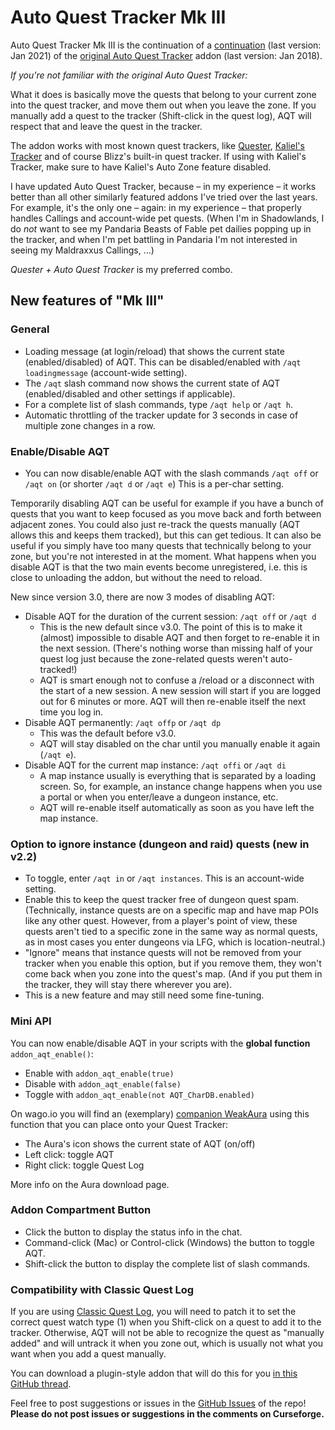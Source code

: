 # Auto Quest Tracker Mk III

Auto Quest Tracker Mk III is the continuation of a [continuation](https://github.com/gamer-angel05/AutoQuestTracker) (last version: Jan 2021) of the [original Auto Quest Tracker](https://www.curseforge.com/wow/addons/auto-quest-tracker) addon (last version: Jan 2018).

_If you're not familiar with the original Auto Quest Tracker:_  

What it does is basically move the quests that belong to your current zone into the quest tracker, and move them out when you leave the zone. If you manually add a quest to the tracker (Shift-click in the quest log), AQT will respect that and leave the quest in the tracker.  

The addon works with most known quest trackers, like [Quester](https://www.curseforge.com/wow/addons/quester), [Kaliel's Tracker](https://www.curseforge.com/wow/addons/kaliels-tracker) and of course Blizz's built-in quest tracker. If using with Kaliel's Tracker, make sure to have Kaliel's Auto Zone feature disabled.

I have updated Auto Quest Tracker, because – in my experience – it works better than all other similarly featured addons I've tried over the last years. For example, it's the only one – again: in my experience – that properly handles Callings and account-wide pet quests. (When I'm in Shadowlands, I do _not_ want to see my Pandaria Beasts of Fable pet dailies popping up in the tracker, and when I'm pet battling in Pandaria I'm not interested in seeing my Maldraxxus Callings, …)

_Quester + Auto Quest Tracker_ is my preferred combo.


## New features of "Mk III"

### General

- Loading message (at login/reload) that shows the current state (enabled/disabled) of AQT. This can be disabled/enabled with `/aqt loadingmessage` (account-wide setting).
- The `/aqt` slash command now shows the current state of AQT (enabled/disabled and other settings if applicable).  
- For a complete list of slash commands, type `/aqt help` or `/aqt h`.
- Automatic throttling of the tracker update for 3 seconds in case of multiple zone changes in a row.

### Enable/Disable AQT

- You can now disable/enable AQT with the slash commands `/aqt off` or `/aqt on` (or shorter `/aqt d` or `/aqt e`) This is a per-char setting.

Temporarily disabling AQT can be useful for example if you have a bunch of quests that you want to keep focused as you move back and forth between adjacent zones. You could also just re-track the quests manually (AQT allows this and keeps them tracked), but this can get tedious. 
It can also be useful if you simply have too many quests that technically belong to your zone, but you're not interested in at the moment.
What happens when you disable AQT is that the two main events become unregistered, i.e. this is close to unloading the addon, but without the need to reload.

New since version 3.0, there are now 3 modes of disabling AQT:

- Disable AQT for the duration of the current session: `/aqt off` or `/aqt d`
  - This is the new default since v3.0. The point of this is to make it (almost) impossible to disable AQT and then forget to re-enable it in the next session. (There's nothing worse than missing half of your quest log just because the zone-related quests weren't auto-tracked!)
  - AQT is smart enough not to confuse a /reload or a disconnect with the start of a new session. A new session will start if you are logged out for 6 minutes or more. AQT will then re-enable itself the next time you log in.
- Disable AQT permanently: `/aqt offp` or `/aqt dp`
  - This was the default before v3.0.
  - AQT will stay disabled on the char until you manually enable it again (`/aqt e`).
- Disable AQT for the current map instance: `/aqt offi` or `/aqt di`
  - A map instance usually is everything that is separated by a loading screen. So, for example, an instance change happens when you use a portal or when you enter/leave a dungeon instance, etc.
  - AQT will re-enable itself automatically as soon as you have left the map instance.

### Option to ignore instance (dungeon and raid) quests (new in v2.2)

- To toggle, enter `/aqt in` or `/aqt instances`. This is an account-wide setting.
- Enable this to keep the quest tracker free of dungeon quest spam. (Technically, instance quests are on a specific map and have map POIs like any other quest. However, from a player's point of view, these quests aren't tied to a specific zone in the same way as normal quests, as in most cases you enter dungeons via LFG, which is location-neutral.)
- "Ignore" means that instance quests will not be removed from your tracker when you enable this option, but if you remove them, they won't come back when you zone into the quest's map. (And if you put them in the tracker, they will stay there wherever you are).
- This is a new feature and may still need some fine-tuning.


### Mini API

You can now enable/disable AQT in your scripts with the __global function__ `addon_aqt_enable()`:

- Enable with `addon_aqt_enable(true)`
- Disable with `addon_aqt_enable(false)`
- Toggle with `addon_aqt_enable(not AQT_CharDB.enabled)`

On wago.io you will find an (exemplary) [companion WeakAura](https://wago.io/3sHwNATna) using this function that you can place onto your Quest Tracker:

- The Aura's icon shows the current state of AQT (on/off)
- Left click: toggle AQT
- Right click: toggle Quest Log

More info on the Aura download page.


### Addon Compartment Button

- Click the button to display the status info in the chat. 
- Command-click (Mac) or Control-click (Windows) the button to toggle AQT.
- Shift-click the button to display the complete list of slash commands.


### Compatibility with Classic Quest Log

If you are using [Classic Quest Log](https://www.curseforge.com/wow/addons/classic-quest-log), you will need to patch it to set the correct quest watch type (1) when you Shift-click on a quest to add it to the tracker. Otherwise, AQT will not be able to recognize the quest as "manually added" and will untrack it when you zone out, which is usually not what you want when you add a quest manually.

You can download a plugin-style addon that will do this for you [in this GitHub thread](https://github.com/tflo/Auto-Quest-Tracker-MkIII/issues/2).  


Feel free to post suggestions or issues in the [GitHub Issues](https://github.com/tflo/Auto-Quest-Tracker-MkIII/issues) of the repo!
__Please do not post issues or suggestions in the comments on Curseforge.__



